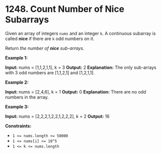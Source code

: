 # 1248. Count Number of Nice Subarrays 

Given an array of integers `nums` and an integer `k`. A continuous subarray is called **nice** if there are `k` odd numbers on it.

Return _the number of **nice** sub-arrays_.

**Example 1:**

**Input:** nums = [1,1,2,1,1], k = 3
**Output:** 2
**Explanation:** The only sub-arrays with 3 odd numbers are [1,1,2,1] and [1,2,1,1].

**Example 2:**

**Input:** nums = [2,4,6], k = 1
**Output:** 0
**Explanation:** There are no odd numbers in the array.

**Example 3:**

**Input:** nums = [2,2,2,1,2,2,1,2,2,2], k = 2
**Output:** 16

**Constraints:**

- `1 <= nums.length <= 50000`
- `1 <= nums[i] <= 10^5`
- `1 <= k <= nums.length`